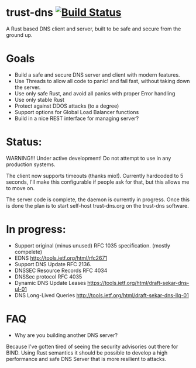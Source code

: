 # trust-dns [![Build Status](https://travis-ci.org/bluejekyll/trust-dns.svg?branch=master)](https://travis-ci.org/bluejekyll/trust-dns)
A Rust based DNS client and server, built to be safe and secure from the
ground up.

# Goals

- Build a safe and secure DNS server and client with modern features.
- Use Threads to allow all code to panic! and fail fast, without taking down
the server.
- Use only safe Rust, and avoid all panics with proper Error handling
- Use only stable Rust
- Protect against DDOS attacks (to a degree)
- Support options for Global Load Balancer functions
- Build in a nice REST interface for managing server?

# Status:

WARNING!!! Under active development! Do not attempt to use in any production systems.

The client now supports timeouts (thanks mio!). Currently hardcoded to 5 seconds, I'll make
this configurable if people ask for that, but this allows me to move on.

The server code is complete, the daemon is currently in progress. Once this is done
the plan is to start self-host trust-dns.org on the trust-dns software.

# In progress:

- Support original (minus unused) RFC 1035 specification. (mostly compelete)
- EDNS http://tools.ietf.org/html/rfc2671
- Support DNS Update RFC 2136.
- DNSSEC Resource Records RFC 4034
- DNSSec protocol RFC 4035
- Dynamic DNS Update Leases https://tools.ietf.org/html/draft-sekar-dns-ul-01
- DNS Long-Lived Queries http://tools.ietf.org/html/draft-sekar-dns-llq-01

# FAQ

- Why are you building another DNS server?

Because I've gotten tired of seeing the security advisories out there for BIND.
Using Rust semantics it should be possible to develop a high performance and
safe DNS Server that is more resilient to attacks.
